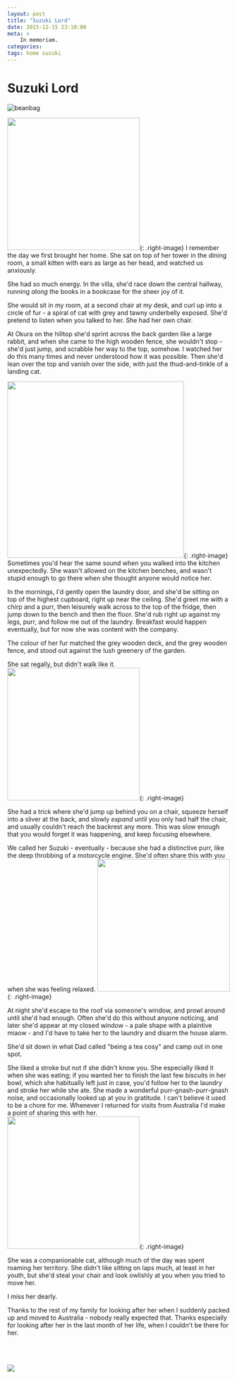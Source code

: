 ```yaml
---
layout: post
title: "Suzuki Lord"
date: 2015-12-15 23:10:00
meta: >
    In memoriam.
categories:
tags: home suzuki
---
```

# Suzuki Lord
![beanbag](/assets/IMG_0057.jpg)

<img src="/assets/IMG_0058.jpg" width="300"/>{: .right-image}
I remember the day we first brought her home. She sat on top of her tower in the dining room, a small kitten with ears as large as her head, and watched us anxiously.

She had so much energy. In the villa, she'd race down the central hallway, running *along* the books in a bookcase for the sheer joy of it.

She would sit in my room, at a second chair at my desk, and curl up into a circle of fur - a spiral of cat with grey and tawny underbelly exposed. She'd pretend to listen when you talked to her.
She had her own chair.

At Okura on the hilltop she'd sprint across the back garden like a large rabbit, and when she came to the high wooden fence, she wouldn't stop - she'd just jump, and scrabble her way to the top, somehow. I watched her do this many times and never understood how it was possible. Then she'd lean over the top and vanish over the side, with just the thud-and-tinkle of a landing cat.

<img src="/assets/IMG_0549.jpg" height="400"/>{: .right-image}
Sometimes you'd hear the same sound when you walked into the kitchen unexpectedly. She wasn't allowed on the kitchen benches, and wasn't stupid enough to go there when she thought anyone would notice her.

In the mornings, I'd gently open the laundry door, and she'd be sitting on top of the highest cupboard, right up near the ceiling. She'd greet me with a chirp and a purr, then leisurely walk across to the top of the fridge, then jump down to the bench and then the floor. She'd rub right up against my legs, purr, and follow me out of the laundry. Breakfast would happen eventually, but for now she was content with the company.

The colour of her fur matched the grey wooden deck, and the grey wooden fence, and stood out against the lush greenery of the garden.

She sat regally, but didn't walk like it.
<img src="/assets/IMG_0292.jpg" width="300"/>{: .right-image}

She had a trick where she'd jump up behind you on a chair, squeeze herself into a sliver at the back, and slowly *expand* until you only had half the chair, and usually couldn't reach the backrest any more. This was slow enough that you would forget it was happening, and keep focusing elsewhere.

We called her Suzuki - eventually - because she had a distinctive purr, like the deep throbbing of a motorcycle engine. She'd often share this with you when she was feeling relaxed.
<img src="/assets/IMG_0301.jpg" width="300"/>{: .right-image}


At night she'd escape to the roof via someone's window, and prowl around until she'd had enough. Often she'd do this without anyone noticing, and later she'd appear at my closed window - a pale shape with a plaintive miaow - and I'd have to take her to the laundry and disarm the house alarm.

She'd sit down in what Dad called "being a tea cosy" and camp out in one spot.
<!--![tea-cosy](/assets/IMG_0684.jpg)-->

She liked a stroke but not if she didn't know you. She especially liked it when she was eating; if you wanted her to finish the last few biscuits in her bowl, which she habitually left just in case, you'd follow her to the laundry and stroke her while she ate. She made a wonderful purr-gnash-purr-gnash noise, and occasionally looked up at you in gratitude. I can't believe it used to be a chore for me. Whenever I returned for visits from Australia I'd make a point of sharing this with her.
<img src="/assets/IMG_0099.jpg" width="300"/>{: .right-image}

She was a companionable cat, although much of the day was spent roaming her territory. She didn't like sitting on laps much, at least in her youth, but she'd steal your chair and look owlishly at you when you tried to move her.

I miss her dearly.

Thanks to the rest of my family for looking after her when I suddenly packed up and moved to Australia - nobody really expected that. Thanks especially for looking after her in the last month of her life, when I couldn't be there for her.

<img src="/assets/IMG_0562.jpg" style="margin-top: 50px;" />
